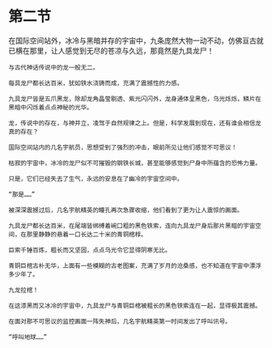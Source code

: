 # 第二节

在国际空间站外，冰冷与黑暗并存的宇宙中，九条庞然大物一动不动，仿佛亘古就已横在那里，让人感觉到无尽的苍凉与久远，那竟然是九具龙尸！

    与古代神话传说中的龙一般无二。

    每具龙尸都长达百米，犹如铁水浇铸而成，充满了震撼性的力感。

    九具龙尸皆是五爪黑龙，除却龙角晶莹剔透、紫光闪闪外，龙身通体呈黑色，乌光烁烁，鳞片在黑暗中闪烁着点点神秘的光华。

    龙，传说中的存在，与神并立，凌驾于自然规律之上。但是，科学发展到现在，还有谁会相信龙真的存在？

    国际空间站内的几名宇航员，思想受到了强烈的冲击，眼前所见让他们感觉不可思议！

    枯寂的宇宙中，冰冷的龙尸似不可摧毁的钢铁长城，甚至能够感觉到尸身中所蕴含的恐怖力量。

    只是，它们已经失去了生气，永远的安息在了幽冷的宇宙空间中。

    “那是……”

    被深深震撼过后，几名宇航精英的瞳孔再次急骤收缩，他们看到了更为让人震惊的画面。

    九具龙尸都长达百米，在尾端皆绑缚着碗口粗的黑色铁索，连向九具龙尸身后那片黑暗的宇宙空间，在那里静静的悬着一口长达二十米的青铜棺椁。

    巨索千锤百炼，粗长而又坚固，点点乌光令它显得阴寒无比。

    青铜巨棺古朴无华，上面有一些模糊的古老图案，充满了岁月的沧桑感，也不知道在宇宙中漂浮多少年了。

    九龙拉棺！

    在这漆黑而又冰冷的宇宙中，九具龙尸与青铜巨棺被粗长的黑色铁索连在一起，显得极其震撼。

    在面对那不可思议的监控画面一阵失神后，几名宇航精英第一时间发出了呼叫讯号。

    “呼叫地球……”
